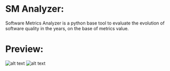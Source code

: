 # SM Analyzer:
Software Metrics Analyzer is a python base tool to evaluate the evolution of software quality in the years, on the base of metrics value.

# Preview:
![alt text](https://github.com/robertoiuliano98/softwareMetricsAnalyzer/blob/main/preview/screenshot-861d4e40.jpg?raw=true)
![alt text](https://github.com/robertoiuliano98/softwareMetricsAnalyzer/blob/main/preview/screenshot-8f94cf03.jpg?raw=true)
